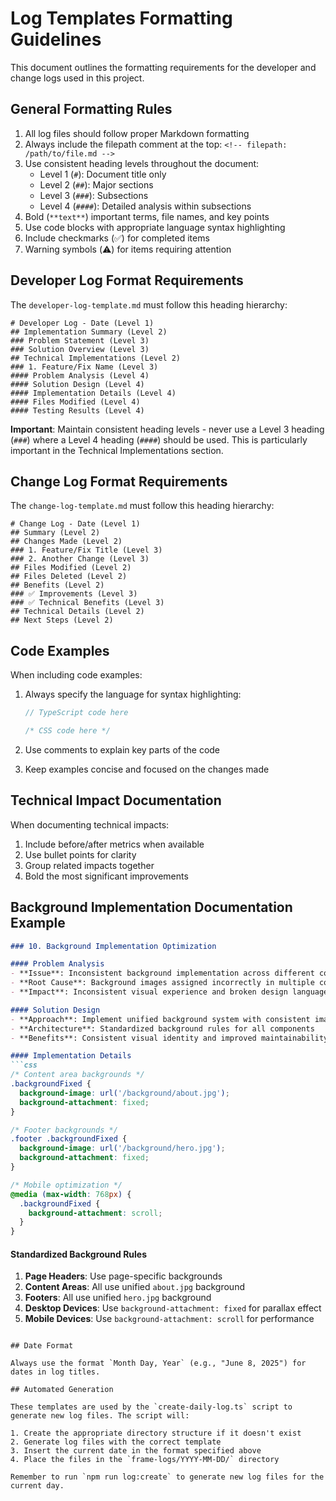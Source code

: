 # Log Templates Formatting Guidelines

This document outlines the formatting requirements for the developer and change logs used in this project.

## General Formatting Rules

1. All log files should follow proper Markdown formatting
2. Always include the filepath comment at the top: `<!-- filepath: /path/to/file.md -->`
3. Use consistent heading levels throughout the document:
   - Level 1 (`#`): Document title only
   - Level 2 (`##`): Major sections
   - Level 3 (`###`): Subsections 
   - Level 4 (`####`): Detailed analysis within subsections
4. Bold (`**text**`) important terms, file names, and key points
5. Use code blocks with appropriate language syntax highlighting
6. Include checkmarks (✅) for completed items
7. Warning symbols (⚠️) for items requiring attention

## Developer Log Format Requirements

The `developer-log-template.md` must follow this heading hierarchy:

```
# Developer Log - Date (Level 1)
## Implementation Summary (Level 2)
### Problem Statement (Level 3)
### Solution Overview (Level 3)
## Technical Implementations (Level 2)
### 1. Feature/Fix Name (Level 3)
#### Problem Analysis (Level 4)
#### Solution Design (Level 4)
#### Implementation Details (Level 4)
#### Files Modified (Level 4)
#### Testing Results (Level 4)
```

**Important**: Maintain consistent heading levels - never use a Level 3 heading (`###`) where a Level 4 heading (`####`) should be used. This is particularly important in the Technical Implementations section.

## Change Log Format Requirements

The `change-log-template.md` must follow this heading hierarchy:

```
# Change Log - Date (Level 1)
## Summary (Level 2)
## Changes Made (Level 2)
### 1. Feature/Fix Title (Level 3)
### 2. Another Change (Level 3)
## Files Modified (Level 2)
## Files Deleted (Level 2)
## Benefits (Level 2)
### ✅ Improvements (Level 3)
### ✅ Technical Benefits (Level 3)
## Technical Details (Level 2)
## Next Steps (Level 2)
```

## Code Examples

When including code examples:

1. Always specify the language for syntax highlighting:
   ```typescript
   // TypeScript code here
   ```

   ```css
   /* CSS code here */
   ```

2. Use comments to explain key parts of the code
3. Keep examples concise and focused on the changes made

## Technical Impact Documentation

When documenting technical impacts:

1. Include before/after metrics when available
2. Use bullet points for clarity
3. Group related impacts together
4. Bold the most significant improvements

## Background Implementation Documentation Example

```markdown
### 10. Background Implementation Optimization

#### Problem Analysis
- **Issue**: Inconsistent background implementation across different components
- **Root Cause**: Background images assigned incorrectly in multiple components
- **Impact**: Inconsistent visual experience and broken design language

#### Solution Design
- **Approach**: Implement unified background system with consistent image assignments
- **Architecture**: Standardized background rules for all components
- **Benefits**: Consistent visual identity and improved maintainability

#### Implementation Details
```css
/* Content area backgrounds */
.backgroundFixed {
  background-image: url('/background/about.jpg');
  background-attachment: fixed;
}

/* Footer backgrounds */
.footer .backgroundFixed {
  background-image: url('/background/hero.jpg');
  background-attachment: fixed;
}

/* Mobile optimization */
@media (max-width: 768px) {
  .backgroundFixed {
    background-attachment: scroll;
  }
}
```

#### Standardized Background Rules
1. **Page Headers**: Use page-specific backgrounds
2. **Content Areas**: All use unified `about.jpg` background
3. **Footers**: All use unified `hero.jpg` background
4. **Desktop Devices**: Use `background-attachment: fixed` for parallax effect
5. **Mobile Devices**: Use `background-attachment: scroll` for performance
```

## Date Format

Always use the format `Month Day, Year` (e.g., "June 8, 2025") for dates in log titles.

## Automated Generation

These templates are used by the `create-daily-log.ts` script to generate new log files. The script will:

1. Create the appropriate directory structure if it doesn't exist
2. Generate log files with the correct template
3. Insert the current date in the format specified above
4. Place the files in the `frame-logs/YYYY-MM-DD/` directory

Remember to run `npm run log:create` to generate new log files for the current day.
